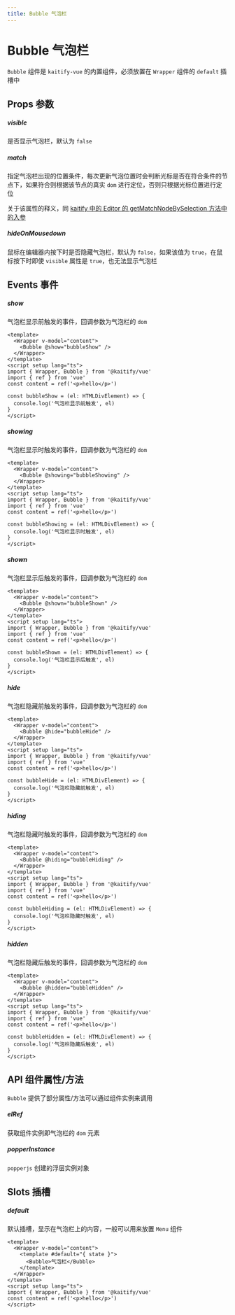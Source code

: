 ```yaml
---
title: Bubble 气泡栏
---
```


# Bubble 气泡栏

`Bubble` 组件是 `kaitify-vue` 的内置组件，必须放置在 `Wrapper` 组件的 `default` 插槽中

## Props 参数

##### visible <Badge type="danger" text="boolean" />

是否显示气泡栏，默认为 `false`

##### match <Badge type="danger" text="KNodeMatchOptionType" />

指定气泡栏出现的位置条件，每次更新气泡位置时会判断光标是否在符合条件的节点下，如果符合则根据该节点的真实 `dom` 进行定位，否则只根据光标位置进行定位

关于该属性的释义，同 [kaitify 中的 Editor 的 getMatchNodeBySelection 方法中的入参](https://www.so-better.cn/docs/kaitify-core/apis/editor-function#getmatchnodebyselection)

##### hideOnMousedown <Badge type="danger" text="boolean" />

鼠标在编辑器内按下时是否隐藏气泡栏，默认为 `false`，如果该值为 `true`，在鼠标按下时即使 `visible` 属性是 `true`，也无法显示气泡栏

## Events 事件

##### show

气泡栏显示前触发的事件，回调参数为气泡栏的 `dom`

```vue
<template>
  <Wrapper v-model="content">
    <Bubble @show="bubbleShow" />
  </Wrapper>
</template>
<script setup lang="ts">
import { Wrapper, Bubble } from '@kaitify/vue'
import { ref } from 'vue'
const content = ref('<p>hello</p>')

const bubbleShow = (el: HTMLDivElement) => {
  console.log('气泡栏显示前触发', el)
}
</script>
```

##### showing

气泡栏显示时触发的事件，回调参数为气泡栏的 `dom`

```vue
<template>
  <Wrapper v-model="content">
    <Bubble @showing="bubbleShowing" />
  </Wrapper>
</template>
<script setup lang="ts">
import { Wrapper, Bubble } from '@kaitify/vue'
import { ref } from 'vue'
const content = ref('<p>hello</p>')

const bubbleShowing = (el: HTMLDivElement) => {
  console.log('气泡栏显示时触发', el)
}
</script>
```

##### shown

气泡栏显示后触发的事件，回调参数为气泡栏的 `dom`

```vue
<template>
  <Wrapper v-model="content">
    <Bubble @shown="bubbleShown" />
  </Wrapper>
</template>
<script setup lang="ts">
import { Wrapper, Bubble } from '@kaitify/vue'
import { ref } from 'vue'
const content = ref('<p>hello</p>')

const bubbleShown = (el: HTMLDivElement) => {
  console.log('气泡栏显示后触发', el)
}
</script>
```

##### hide

气泡栏隐藏前触发的事件，回调参数为气泡栏的 `dom`

```vue
<template>
  <Wrapper v-model="content">
    <Bubble @hide="bubbleHide" />
  </Wrapper>
</template>
<script setup lang="ts">
import { Wrapper, Bubble } from '@kaitify/vue'
import { ref } from 'vue'
const content = ref('<p>hello</p>')

const bubbleHide = (el: HTMLDivElement) => {
  console.log('气泡栏隐藏前触发', el)
}
</script>
```

##### hiding

气泡栏隐藏时触发的事件，回调参数为气泡栏的 `dom`

```vue
<template>
  <Wrapper v-model="content">
    <Bubble @hiding="bubbleHiding" />
  </Wrapper>
</template>
<script setup lang="ts">
import { Wrapper, Bubble } from '@kaitify/vue'
import { ref } from 'vue'
const content = ref('<p>hello</p>')

const bubbleHiding = (el: HTMLDivElement) => {
  console.log('气泡栏隐藏时触发', el)
}
</script>
```

##### hidden

气泡栏隐藏后触发的事件，回调参数为气泡栏的 `dom`

```vue
<template>
  <Wrapper v-model="content">
    <Bubble @hidden="bubbleHidden" />
  </Wrapper>
</template>
<script setup lang="ts">
import { Wrapper, Bubble } from '@kaitify/vue'
import { ref } from 'vue'
const content = ref('<p>hello</p>')

const bubbleHidden = (el: HTMLDivElement) => {
  console.log('气泡栏隐藏后触发', el)
}
</script>
```

## API 组件属性/方法

`Bubble` 提供了部分属性/方法可以通过组件实例来调用

##### elRef <Badge type="danger" text="HTMLElement | undefined" />

获取组件实例即气泡栏的 `dom` 元素

##### popperInstance <Badge type="danger" text="Instance | undefined" />

`popperjs` 创建的浮层实例对象

## Slots 插槽

##### default

默认插槽，显示在气泡栏上的内容，一般可以用来放置 `Menu` 组件

```vue
<template>
  <Wrapper v-model="content">
    <template #default="{ state }">
      <Bubble>气泡栏</Bubble>
    </template>
  </Wrapper>
</template>
<script setup lang="ts">
import { Wrapper, Bubble } from '@kaitify/vue'
const content = ref('<p>hello</p>')
</script>
```
